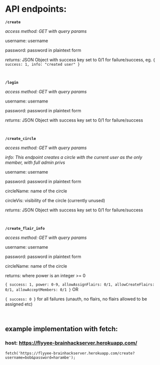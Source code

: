 # API endpoints:

**`/create`**

*access method: GET with query params*

username: username

password: password in plaintext form

*returns:* JSON Object with success key set to 0/1 for failure/success, eg.
`{ success: 1, info: "created user" }`

<br>

**`/login`**

*access method: GET with query params*

username: username

password: password in plaintext form

*returns:* JSON Object with success key set to 0/1 for failure/success

<br>

**`/create_circle`**

*access method: GET with query params*

*info: This endpoint creates a circle with the current user as the only member, with full admin privs*

username: username

password: password in plaintext form

circleName: name of the circle

circleVis: visibility of the circle (currently unused)

*returns:* JSON Object with success key set to 0/1 for failure/success

<br>

**`/create_flair_info`**

*access method: GET with query params*

username: username

password: password in plaintext form

circleName: name of the circle

returns: where power is an integer >= 0

`{
	success: 1,
	power: 0-9,
	allowAssignFlairs: 0/1,
	allowCreateFlairs: 0/1,
	allowAcceptMembers: 0/1
}` OR 

`{ success: 0 }` for all failures (unauth, no flairs, no flairs allowed to be assigned etc)

<br>

## example implementation with fetch:

### host: https://flyyee-brainhackserver.herokuapp.com/

`fetch('https://flyyee-brainhackserver.herokuapp.com/create?username=bob&password=harambe');`